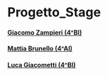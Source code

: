 # Progetto_Stage
#### [Giacomo Zampieri (4^BI)](https://github.com/4BIZampieriGiacomo)
#### [Mattia Brunello (4^AI)](https://github.com/MrBrune01)
#### [Luca Giacometti (4^BI)](https://github.com/lucagiacometti19)
